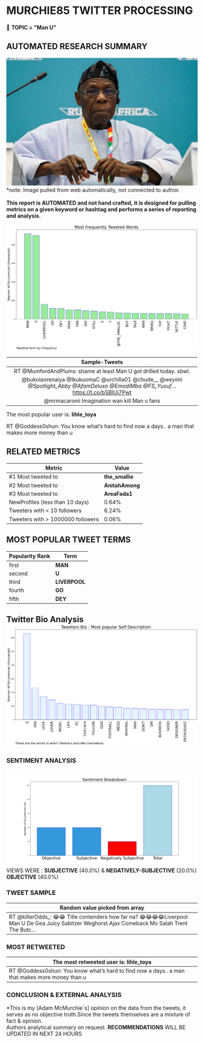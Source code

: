 # MURCHIE85 TWITTER PROCESSING 
&#x1F34E; **TOPIC = "Man U"**

## AUTOMATED RESEARCH SUMMARY

![image](assets/2023-03-05hashtagImage.png)*note: Image pulled from web automatically, not connected to author.
<br></br>
<b> This report is AUTOMATED and not hand crafted, it is designed for pulling metrics on a given keyword or hashtag and performs a series of reporting and analysis.</b>



![image](assets/2023-03-05TWEETS.png)



|                **Sample-Tweets**        |
| :-------------: |
| RT @MumfordAndPlums: shame at least Man U got drilled today. sbwl. |
| @bukolaorenaiya @IkukuomaC @urchilla01 @chude__ @_weyimi @Spotlight_Abby @AfamDeluxo @EmodiMba @FS_Yusuf_… https://t.co/bSBIUi7Pwt |
| @mrmacaronii Imagination wan kill Man u fans |

The most popular user is: **lihle_toya**
<div class="alert alert-block alert-danger"> RT @Goddess0shun: You know what’s hard to find now a days.. a man that makes more money than u</div>

## RELATED METRICS<br>
| Metric | Value |
| ------------- | ------------- |
| #1 Most tweeted to  | **the_smallie** |
| #2 Most tweeted to  | **AnitahAmong** |
| #3 Most tweeted to  | **AreaFada1** |
| NewProfiles (less than 10 days) | 0.64%  |
| Tweeters with < 10 followers  | 6.24%|
| Tweeters with > 1000000 followers  | 0.06%  |



## MOST POPULAR TWEET TERMS 


| Popularity Rank  | Term |
| ------------- | ------------- |
| first  | **MAN**  |
| second  | **U**  |
| third  | **LIVERPOOL** |
| fourth  | **GO**  |
| fifth  | **DEY**  |


## Twitter Bio Analysis![image](assets/2023-03-05BIO.png)
### SENTIMENT ANALYSIS
![image](assets/2023-03-05sentiment.png)
VIEWS WERE : **SUBJECTIVE**  (40.0%) & **NEGATIVELY-SUBJECTIVE** (20.0%) **OBJECTIVE** (40.0%)

### TWEET SAMPLE 
| Random value picked from array |
| ------------- |
|RT @killerOdds_: 😂😂 Title contenders how far na? 😂😂😂😂Liverpool Man U De Gea Juicy Sabitzer Weghorst Ajax Comeback Mo Salah Trent The Butc… |

### MOST RETWEETED 

| The most retweeted user is: **lihle_toya**  |
| ------------- |
| RT @Goddess0shun: You know what’s hard to find now a days.. a man that makes more money than u |

### CONCLUSION & EXTERNAL ANALYSIS

*This is my [Adam McMurchie`s] opinion on the data from the tweets, it serves as no objective truth.Since the tweets themselves are a mixture of fact & opinion.<br>
Authors analytical summary on request.
**RECOMMENDATIONS** WILL BE UPDATED IN NEXT  24 HOURS <br>